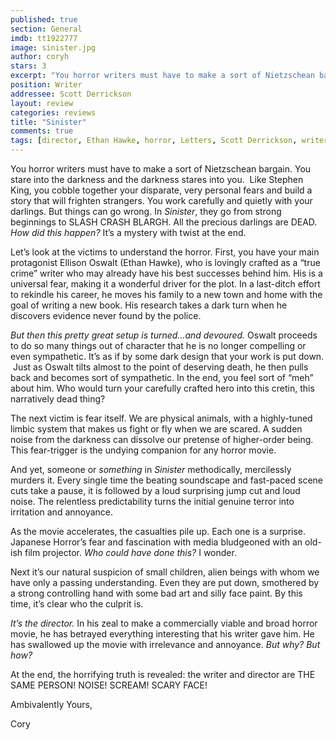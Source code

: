 ```yaml
---
published: true
section: General
imdb: tt1922777
image: sinister.jpg
author: coryh
stars: 3
excerpt: "You horror writers must have to make a sort of Nietzschean bargain. You stare into the darkness and the darkness stares into you. &nbsp;Like Stephen King, you cobble together your disparate, very personal fears and build a story that will frighten strangers. You work carefully and quietly with your darlings. But things can go wrong. In <em>Sinister</em>, they go from strong beginnings to SLASH CRASH BLARGH. All the precious darlings are DEAD. <em>How did this happen?</em> It&rsquo;s a mystery with twist at the end."
position: Writer
addressee: Scott Derrickson
layout: review
categories: reviews
title: "Sinister"
comments: true
tags: [director, Ethan Hawke, horror, Letters, Scott Derrickson, writer]
---
```

<p>You horror writers must have to make a sort of Nietzschean bargain. You stare into the darkness and the darkness stares into you. &nbsp;Like Stephen King, you cobble together your disparate, very personal fears and build a story that will frighten strangers. You work carefully and quietly with your darlings. But things can go wrong. In <em>Sinister</em>, they go from strong beginnings to SLASH CRASH BLARGH. All the precious darlings are DEAD. <em>How did this happen?</em> It&rsquo;s a mystery with twist at the end.&nbsp;</p>
<p>Let&rsquo;s look at the victims to understand the horror. First, you have your main protagonist Ellison Oswalt (Ethan Hawke), who is lovingly crafted as a &ldquo;true crime&rdquo; writer who may already have his best successes behind him. His is a universal fear, making it a wonderful driver for the plot. In a last-ditch effort to rekindle his career, he moves his family to a new town and home with the goal of writing a new book. His research takes a dark turn when he discovers evidence never found by the police.</p>
<p><em>But then this pretty great setup is turned&hellip;and devoured. </em>Oswalt proceeds to do so many things out of character that he is no longer compelling or even sympathetic. It&rsquo;s as if by some dark design that your work is put down. &nbsp;Just as Oswalt tilts almost to the point of deserving death, he then pulls back and becomes sort of sympathetic. In the end, you feel sort of &ldquo;meh&rdquo; about him. Who would turn your carefully crafted hero into this cretin, this narratively dead thing? &nbsp;&nbsp;&nbsp;&nbsp;&nbsp;&nbsp;&nbsp;&nbsp;&nbsp;&nbsp;&nbsp; <em>&nbsp;</em></p>
<p>The next victim is fear itself. We are physical animals, with a highly-tuned limbic system that makes us fight or fly when we are scared. A sudden noise from the darkness can dissolve our pretense of higher-order being. This fear-trigger is the undying companion for any horror movie.</p>
<p>And yet, someone or <em>something </em>in <em>Sinister</em> methodically, mercilessly murders it. Every single time the beating soundscape and fast-paced scene cuts take a pause, it is followed by a loud surprising jump cut and loud noise. The relentless predictability turns the initial genuine terror into irritation and annoyance.</p>
<p>As the movie accelerates, the casualties pile up. Each one is a surprise. Japanese Horror&rsquo;s fear and fascination with media bludgeoned with an old-ish film projector. <em>Who could have done this? </em>I wonder.<em>&nbsp;</em></p>
<p>Next it&rsquo;s our natural suspicion of small children, alien beings with whom we have only a passing understanding. Even they are put down, smothered by a strong controlling hand with some bad art and silly face paint. By this time, it&rsquo;s clear who the culprit is.</p>
<p><em>It&rsquo;s the director. </em>In his zeal to make a commercially viable and broad horror movie, he has betrayed everything interesting that his writer gave him. He has swallowed up the movie with irrelevance and annoyance. <em>But why? But how?</em></p>
<p>At the end, the horrifying truth is revealed: the writer and director are THE SAME PERSON! NOISE! SCREAM! SCARY FACE!</p>
<p>Ambivalently Yours,</p>
<p>Cory</p>